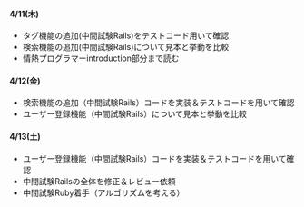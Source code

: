 #### 4/11(木)
- タグ機能の追加(中間試験Rails)をテストコード用いて確認
- 検索機能の追加(中間試験Rails)について見本と挙動を比較
- 情熱プログラマーintroduction部分まで読む
#### 4/12(金)
- 検索機能の追加（中間試験Rails）コードを実装＆テストコードを用いて確認
- ユーザー登録機能（中間試験Rails）について見本と挙動を比較
#### 4/13(土)
- ユーザー登録機能（中間試験Rails）コードを実装＆テストコードを用いて確認
- 中間試験Railsの全体を修正＆レビュー依頼
- 中間試験Ruby着手（アルゴリズムを考える）